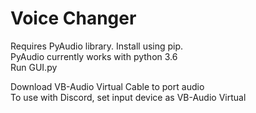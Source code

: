 # Voice Changer 
Requires PyAudio library. Install using pip.  <br />
PyAudio currently works with python  3.6   <br />
Run GUI.py <br />

Download VB-Audio Virtual Cable to port audio <br />
To use with Discord, set input device as VB-Audio Virtual
